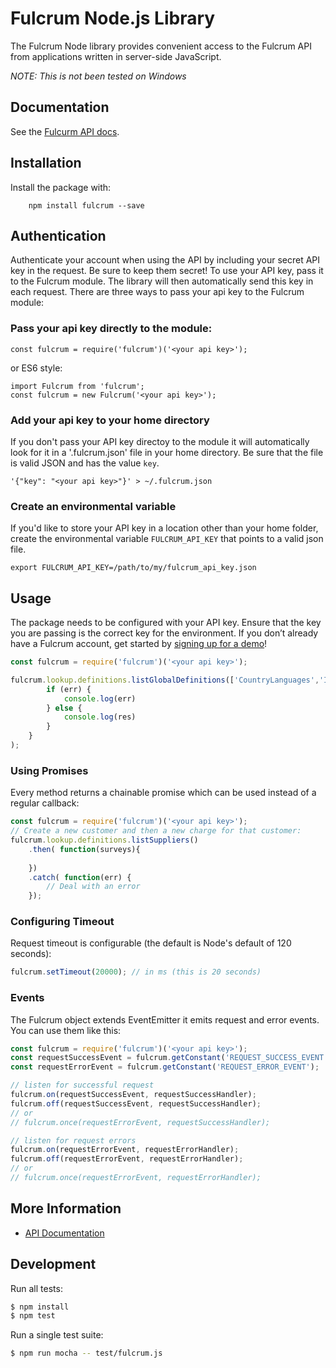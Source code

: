 # Fulcrum Node.js Library

The Fulcrum Node library provides convenient access to the Fulcrum API from applications written in server-side JavaScript.

*NOTE: This is not been tested on Windows*

## Documentation

See the [Fulcurm API docs](http://developer.lucidhq.com).

## Installation

Install the package with:

		npm install fulcrum --save

## Authentication

Authenticate your account when using the API by including your secret API key in the request. Be sure to keep them secret! To use your API key, pass it to the Fulcrum module. The library will then automatically send this key in each request. There are three ways to pass your api key to the Fulcrum module:

### Pass your api key directly to the module:
	
	const fulcrum = require('fulcrum')('<your api key>');
	
or ES6 style:
	
	import Fulcrum from 'fulcrum';
	const fulcrum = new Fulcrum('<your api key>');

### Add your api key to your home directory

If you don't pass your API key directoy to the module it will automatically look for it in a '.fulcrum.json' file in your home directory. Be sure that the file is valid JSON and has the value `key`.

	'{"key": "<your api key>"}' > ~/.fulcrum.json
	

### Create an environmental variable

If you'd like to store your API key in a location other than your home folder, create the environmental variable `FULCRUM_API_KEY` that points to a valid json file.

	export FULCRUM_API_KEY=/path/to/my/fulcrum_api_key.json

## Usage

The package needs to be configured with your API key. Ensure that the key you are passing is the correct key for the environment. If you don’t already have a Fulcrum account, get started by [signing up for a demo](https://luc.id/fulcrum/)!

``` js
const fulcrum = require('fulcrum')('<your api key>');

fulcrum.lookup.definitions.listGlobalDefinitions(['CountryLanguages','Industries','SampleTypes']), (err, res) =>
		if (err) {
			console.log(err)
		} else {
			console.log(res)
		}
	}
);
```

### Using Promises

Every method returns a chainable promise which can be used instead of a regular
callback:

``` js
const fulcrum = require('fulcrum')('<your api key>');
// Create a new customer and then a new charge for that customer:
fulcrum.lookup.definitions.listSuppliers()
	.then( function(surveys){
		
	})
	.catch( function(err) {
		// Deal with an error
	});

```

### Configuring Timeout

Request timeout is configurable (the default is Node's default of 120 seconds):

``` js
fulcrum.setTimeout(20000); // in ms (this is 20 seconds)
```

### Events

The Fulcrum object extends EventEmitter it emits request and error events. You can use them like this:

```js
const fulcrum = require('fulcrum')('<your api key>');
const requestSuccessEvent = fulcrum.getConstant('REQUEST_SUCCESS_EVENT');
const requestErrorEvent = fulcrum.getConstant('REQUEST_ERROR_EVENT');

// listen for successful request
fulcrum.on(requestSuccessEvent, requestSuccessHandler);
fulcrum.off(requestSuccessEvent, requestSuccessHandler);
// or
// fulcrum.once(requestErrorEvent, requestSuccessHandler);

// listen for request errors
fulcrum.on(requestErrorEvent, requestErrorHandler);
fulcrum.off(requestErrorEvent, requestErrorHandler);
// or
// fulcrum.once(requestErrorEvent, requestErrorHandler);

```


## More Information

 * [API Documentation](http://developer.lucidhq.com)

## Development

Run all tests:

```bash
$ npm install
$ npm test
```

Run a single test suite:

```bash
$ npm run mocha -- test/fulcrum.js
```
